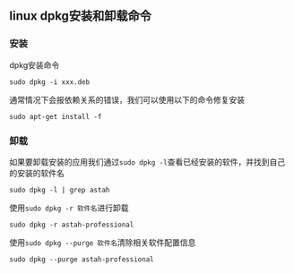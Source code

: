 ## linux dpkg安装和卸载命令

### 安装

dpkg安装命令

```
sudo dpkg -i xxx.deb
```

通常情况下会报依赖关系的错误，我们可以使用以下的命令修复安装

```
sudo apt-get install -f
```

### 卸载

如果要卸载安装的应用我们通过`sudo dpkg -l`查看已经安装的软件，并找到自己的安装的软件名

```
sudo dpkg -l | grep astah
```

使用`sudo dpkg -r 软件名`进行卸载

```
sudo dpkg -r astah-professional
```

使用`sudo dpkg --purge 软件名`清除相关软件配置信息

```
sudo dpkg --purge astah-professional
```

